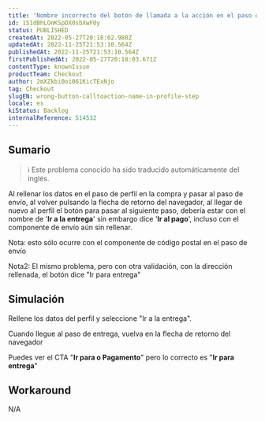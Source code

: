 ```yaml
---
title: 'Nombre incorrecto del botón de llamada a la acción en el paso de perfil'
id: 1S1dBhLOnKSpDX0sbXwF0y
status: PUBLISHED
createdAt: 2022-05-27T20:18:02.980Z
updatedAt: 2022-11-25T21:53:10.564Z
publishedAt: 2022-11-25T21:53:10.564Z
firstPublishedAt: 2022-05-27T20:18:03.671Z
contentType: knownIssue
productTeam: Checkout
author: 2mXZkbi0oi061KicTExNjo
tag: Checkout
slugEN: wrong-button-calltoaction-name-in-profile-step
locale: es
kiStatus: Backlog
internalReference: 514532
---
```


## Sumario

>ℹ️ Este problema conocido ha sido traducido automáticamente del inglés.


Al rellenar los datos en el paso de perfil en la compra y pasar al paso de envío, al volver pulsando la flecha de retorno del navegador, al llegar de nuevo al perfil el botón para pasar al siguiente paso, debería estar con el nombre de '**Ir a la entrega**' sin embargo dice '**Ir al pago**', incluso con el componente de envío aún sin rellenar.

Nota: esto sólo ocurre con el componente de código postal en el paso de envío

Nota2: El mismo problema, pero con otra validación, con la dirección rellenada, el botón dice "Ir para entrega"




## Simulación



Rellene los datos del perfil y seleccione "Ir a la entrega".

Cuando llegue al paso de entrega, vuelva en la flecha de retorno del navegador

Puedes ver el CTA "**Ir para o Pagamento**" pero lo correcto es "**Ir para entrega**"




## Workaround


N/A

